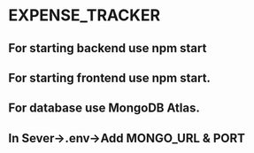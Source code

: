 # EXPENSE_TRACKER
## For starting backend use npm start
## For starting frontend use npm start.
## For database use MongoDB Atlas.
## In Sever->.env->Add MONGO_URL & PORT
